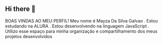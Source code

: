 ## Hi there 👋
BOAS VINDAS AO MEU PERFIL!
Meu nome é Mayza Da Silva Galvao
. Estou estudando na ALURA 
. Estou desenvolvendo na linguagem JavaScript
. Utilizo esse espaço para minha organização e compartilhamento dos meus projetos desenvolvidos
